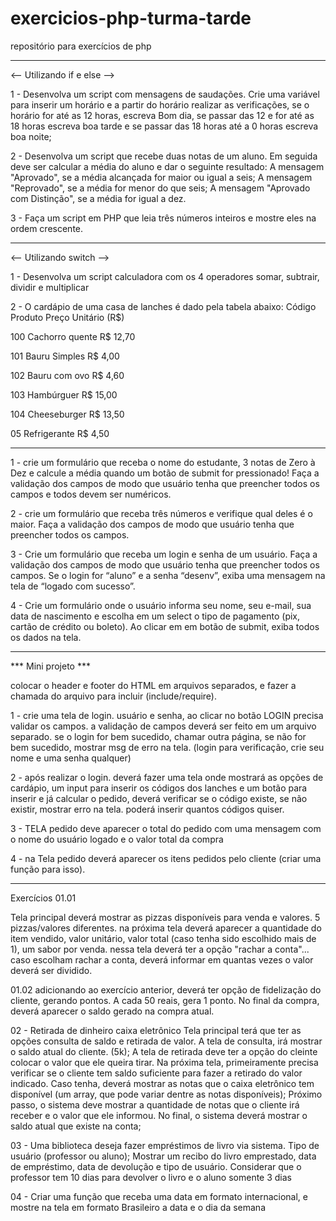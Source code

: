 # exercicios-php-turma-tarde
repositório para exercícios de php

---------------------------------------
<-- Utilizando if e else -->

1 - Desenvolva um script com mensagens de saudações. Crie uma variável para inserir um horário e a partir do horário realizar as verificações, se o horário for até as 12 horas, escreva Bom dia, se passar das 12 e for até as 18 horas escreva boa tarde e se passar das 18 horas até a 0 horas escreva boa noite;

2 - Desenvolva um script que recebe duas notas de um aluno. Em seguida deve ser calcular a média do aluno e dar o seguinte resultado:
A mensagem "Aprovado", se a média alcançada for maior ou igual a seis;
A mensagem "Reprovado", se a média for menor do que seis;
A mensagem "Aprovado com Distinção", se a média for igual a dez.

3 - Faça um script em PHP que leia três números inteiros e mostre eles na ordem crescente.

---------------------------------------

<-- Utilizando switch -->

1 - Desenvolva um script calculadora com os 4 operadores somar, subtrair, dividir e multiplicar

2 - O cardápio de uma casa de lanches é dado pela tabela abaixo:
Código Produto Preço Unitário (R$)

100 Cachorro quente R$ 12,70

101 Bauru Simples R$ 4,00

102 Bauru com ovo R$ 4,60

103 Hambúrguer R$ 15,00

104 Cheeseburger R$ 13,50

05 Refrigerante R$ 4,50

---------------------------------------

1 - crie um formulário que receba o nome do estudante, 3 notas de Zero à Dez e calcule a média quando um botão de submit for pressionado! Faça a validação dos campos de modo que usuário tenha que preencher todos os campos e todos devem ser numéricos.

2 - crie um formulário que receba três números e verifique qual deles é o maior. Faça a validação dos campos de modo que usuário tenha que preencher todos os campos.

3 - Crie um formulário que receba um login e senha de um usuário. Faça a validação dos campos de modo que usuário tenha que preencher todos os campos. Se o login for “aluno” e a senha “desenv”, exiba uma mensagem na tela de “logado com sucesso”.

4 - Crie um formulário onde o usuário informa seu nome, seu e-mail, sua data de nascimento e escolha em um select o tipo de pagamento (pix, cartão de crédito ou boleto). Ao clicar em em botão de submit, exiba todos os dados na tela.

---------------------------------------
*** Mini projeto ***

colocar o header e footer do HTML em arquivos separados, e fazer a chamada do arquivo para incluir (include/require).

1 - crie uma tela de login. usuário e senha, ao clicar no botão LOGIN precisa validar os campos. a validação de campos deverá ser feito em um arquivo separado.
se o login for bem sucedido, chamar outra página, se não for bem sucedido, mostrar msg de erro na tela. (login para verificação, crie seu nome e uma senha qualquer)

2 - após realizar o login.
deverá fazer uma tela onde mostrará as opções de cardápio, um input para inserir os códigos dos lanches e um botão para inserir e já calcular o pedido, deverá verificar se o código existe, se não existir, mostrar erro na tela. poderá inserir quantos códigos quiser.

3 - TELA pedido deve aparecer o total do pedido com uma mensagem com o nome do usuário logado e o valor total da compra

4 - na Tela pedido deverá aparecer os itens pedidos pelo cliente (criar uma função para isso).

--------------------------------------
Exercícios
01.01

Tela principal deverá mostrar as pizzas disponíveis para venda e valores. 5 pizzas/valores diferentes. 
na próxima tela deverá aparecer a quantidade do item vendido, valor unitário, valor total (caso tenha sido escolhido mais de 1), um sabor por venda.
nessa tela deverá ter a opção "rachar a conta"... caso escolham rachar a conta, deverá informar em quantas vezes o valor deverá ser dividido.

01.02 
adicionando ao exercício anterior, deverá ter opção de fidelização do cliente, gerando pontos. A cada 50 reais, gera 1 ponto.
No final da compra, deverá aparecer o saldo gerado na compra atual.

02 - Retirada de dinheiro caixa eletrônico
Tela principal terá que ter as opções consulta de saldo e retirada de valor.
A tela de consulta, irá mostrar o saldo atual do cliente. (5k);
A tela de retirada deve ter a opção do cleinte colocar o valor que ele queira tirar. Na próxima tela, primeiramente precisa verificar se o cliente tem saldo suficiente para fazer a retirado do valor indicado. Caso tenha, deverá mostrar as notas que o caixa eletrônico tem disponível (um array, que pode variar dentre as notas disponíveis);
Próximo passo, o sistema deve mostrar a quantidade de notas que o cliente irá receber e o valor que ele informou.
No final, o sistema deverá mostrar o saldo atual que existe na conta;

03 - Uma biblioteca deseja fazer empréstimos de livro via sistema. Tipo de usuário (professor ou aluno); Mostrar um recibo do livro emprestado, data de empréstimo, data de devolução e tipo de usuário. Considerar que o professor tem 10 dias para devolver o livro e o aluno somente 3 dias

04 - Criar uma função que receba uma data em formato internacional, e mostre na tela em formato Brasileiro a data e o dia da semana
